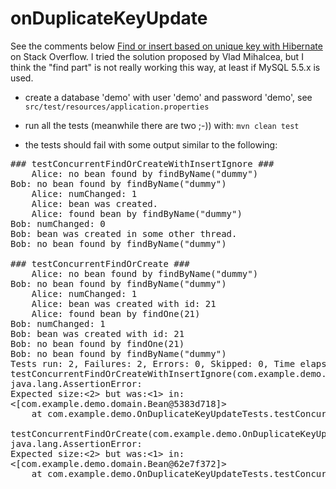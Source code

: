 # onDuplicateKeyUpdate

See the comments below [Find or insert based on unique key with Hibernate](https://stackoverflow.com/questions/5022812/find-or-insert-based-on-unique-key-with-hibernate/47095145#47095145)
on Stack Overflow. I tried the solution proposed by Vlad Mihalcea, but I think
the "find part" is not really working this way, at least if MySQL 5.5.x is used.

* create a database 'demo' with user 'demo' and password 'demo', see `src/test/resources/application.properties`

* run all the tests (meanwhile there are two ;-)) with: `mvn clean test`

* the tests should fail with some output similar to the following:

<pre>
### testConcurrentFindOrCreateWithInsertIgnore ###
    Alice: no bean found by findByName("dummy")
Bob: no bean found by findByName("dummy")
    Alice: numChanged: 1
    Alice: bean was created.
    Alice: found bean by findByName("dummy")
Bob: numChanged: 0
Bob: bean was created in some other thread.
Bob: no bean found by findByName("dummy")

### testConcurrentFindOrCreate ###
    Alice: no bean found by findByName("dummy")
Bob: no bean found by findByName("dummy")
    Alice: numChanged: 1
    Alice: bean was created with id: 21
    Alice: found bean by findOne(21)
Bob: numChanged: 1
Bob: bean was created with id: 21
Bob: no bean found by findOne(21)
Bob: no bean found by findByName("dummy")
Tests run: 2, Failures: 2, Errors: 0, Skipped: 0, Time elapsed: 2.203 sec <<< FAILURE! - in com.example.demo.OnDuplicateKeyUpdateTests
testConcurrentFindOrCreateWithInsertIgnore(com.example.demo.OnDuplicateKeyUpdateTests)  Time elapsed: 0.296 sec  <<< FAILURE!
java.lang.AssertionError:
Expected size:<2> but was:<1> in:
<[com.example.demo.domain.Bean@5383d718]>
	at com.example.demo.OnDuplicateKeyUpdateTests.testConcurrentFindOrCreateWithInsertIgnore(OnDuplicateKeyUpdateTests.java:79)

testConcurrentFindOrCreate(com.example.demo.OnDuplicateKeyUpdateTests)  Time elapsed: 0.033 sec  <<< FAILURE!
java.lang.AssertionError:
Expected size:<2> but was:<1> in:
<[com.example.demo.domain.Bean@62e7f372]>
	at com.example.demo.OnDuplicateKeyUpdateTests.testConcurrentFindOrCreate(OnDuplicateKeyUpdateTests.java:53)
</pre>
